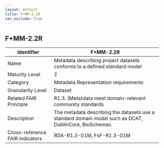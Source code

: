 ```yaml
---
layout: default
title: F+MM-2.2R
nav_exclude: True
---
```


## F+MM-2.2R

| Identifier | F+MM-2.2R |
| ---------- | ----------|
| Name | Metadata describing project datasets conforms to a defined standard model |
| Maturity Level | 2 |
| Category | Metadata Representation requirements |
| Granularity Level | Dataset |
| Related FAIR Principle | R1.3. (Meta)data meet domain-relevant community standards |
| Description | The metadata describing the datasets use a standard domain model such as DCAT, DublinCore, BioSchemas. |
| Cross-reference FAIR indicators | RDA-R1.3-01M, FsF-R1.3-01M |
